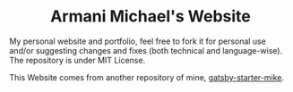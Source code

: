<h1 align="center">
  Armani Michael's Website
</h1>

My personal website and portfolio, feel free to fork it for personal use and/or suggesting changes and fixes (both technical and language-wise). <br />
The repository is under MIT License.

This Website comes from another repository of mine, [gatsby-starter-mike](https://github.com/armanimichael/gatsby-starter-mike).
